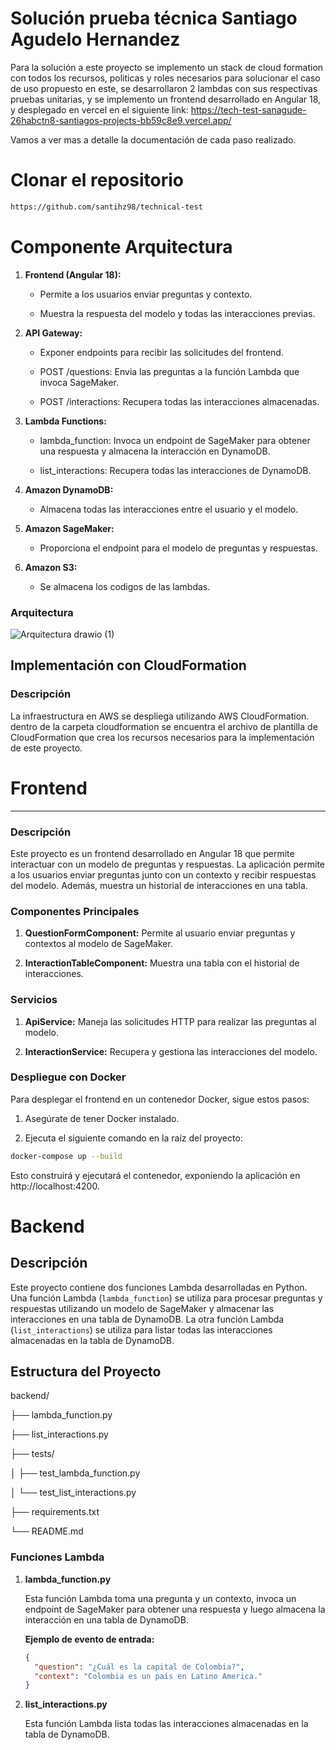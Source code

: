 # Solución prueba técnica Santiago Agudelo Hernandez

Para la solución a este proyecto se implemento un stack de cloud formation con todos los recursos, politicas y roles necesarios para solucionar el caso de uso propuesto en este, se desarrollaron 2 lambdas con sus respectivas pruebas unitarias, y se implemento un frontend desarrollado en Angular 18, y desplegado en vercel en el siguiente link: https://tech-test-sanagude-26habctn8-santiagos-projects-bb59c8e9.vercel.app/

Vamos a ver mas a detalle la documentación de cada paso realizado.

# Clonar el repositorio
```bash
https://github.com/santihz98/technical-test
```

# Componente Arquitectura
1.  **Frontend (Angular 18):**
    
    *   Permite a los usuarios enviar preguntas y contexto.
        
    *   Muestra la respuesta del modelo y todas las interacciones previas.
        
2.  **API Gateway:**
    
    *   Exponer endpoints para recibir las solicitudes del frontend.
        
    *   POST /questions: Envia las preguntas a la función Lambda que invoca SageMaker.
        
    *   POST /interactions: Recupera todas las interacciones almacenadas.
        
3.  **Lambda Functions:**
    
    *   lambda\_function: Invoca un endpoint de SageMaker para obtener una respuesta y almacena la interacción en DynamoDB.
        
    *   list\_interactions: Recupera todas las interacciones de DynamoDB.
        
4.  **Amazon DynamoDB:**
    
    *   Almacena todas las interacciones entre el usuario y el modelo.
        
5.  **Amazon SageMaker:**
    
    *   Proporciona el endpoint para el modelo de preguntas y respuestas.
6.  **Amazon S3:**
    *   Se almacena los codigos de las lambdas.
  
### Arquitectura

![Arquitectura drawio (1)](https://github.com/user-attachments/assets/53f6cd29-045c-43c9-95f0-5ea452c7b591)


## Implementación con CloudFormation

### Descripción

La infraestructura en AWS se despliega utilizando AWS CloudFormation. dentro de la carpeta cloudformation se encuentra el archivo de plantilla de CloudFormation que crea los recursos necesarios para la implementación de este proyecto.

# Frontend
--------

### Descripción

Este proyecto es un frontend desarrollado en Angular 18 que permite interactuar con un modelo de preguntas y respuestas. La aplicación permite a los usuarios enviar preguntas junto con un contexto y recibir respuestas del modelo. Además, muestra un historial de interacciones en una tabla.

### Componentes Principales

1.  **QuestionFormComponent:** Permite al usuario enviar preguntas y contextos al modelo de SageMaker.
    
2.  **InteractionTableComponent:** Muestra una tabla con el historial de interacciones.
    

### Servicios

1.  **ApiService:** Maneja las solicitudes HTTP para realizar las preguntas al modelo.
    
2.  **InteractionService:** Recupera y gestiona las interacciones del modelo.
    

### Despliegue con Docker

Para desplegar el frontend en un contenedor Docker, sigue estos pasos:

1.  Asegúrate de tener Docker instalado.


2.  Ejecuta el siguiente comando en la raíz del proyecto:

```bash
docker-compose up --build
```
Esto construirá y ejecutará el contenedor, exponiendo la aplicación en http://localhost:4200.

# Backend

## Descripción

Este proyecto contiene dos funciones Lambda desarrolladas en Python. Una función Lambda (`lambda_function`) se utiliza para procesar preguntas y respuestas utilizando un modelo de SageMaker y almacenar las interacciones en una tabla de DynamoDB. La otra función Lambda (`list_interactions`) se utiliza para listar todas las interacciones almacenadas en la tabla de DynamoDB.

## Estructura del Proyecto

backend/

├── lambda\_function.py

├── list\_interactions.py

├── tests/

│ ├── test\_lambda\_function.py

│ └── test\_list\_interactions.py

├── requirements.txt

└── README.md

### Funciones Lambda

1. **lambda_function.py**

   Esta función Lambda toma una pregunta y un contexto, invoca un endpoint de SageMaker para obtener una respuesta y luego almacena la interacción en una tabla de DynamoDB.

   **Ejemplo de evento de entrada:**

   ```json
   {
     "question": "¿Cuál es la capital de Colombia?",
     "context": "Colombia es un país en Latino America."
   }
   ```

2. **list_interactions.py**

   Esta función Lambda lista todas las interacciones almacenadas en la tabla de DynamoDB.
